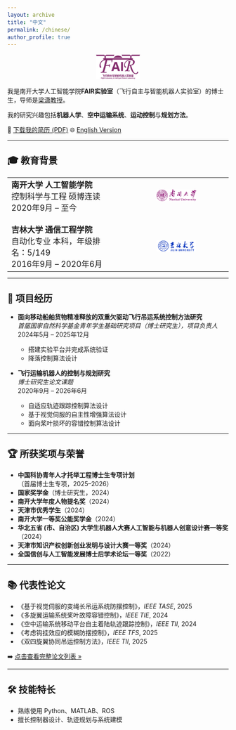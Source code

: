 ```yaml
---
layout: archive
title: "中文"
permalink: /chinese/
author_profile: true
---
```


<p align="center">
  <img src="/images/FAIR-logo.png" alt="FAIR实验室Logo" width="20%">
</p>

我是南开大学人工智能学院**FAIR实验室**（飞行自主与智能机器人实验室）的博士生，导师是[梁潇教授](https://ai.nankai.edu.cn/info/1034/4844.htm)。

我的研究兴趣包括**机器人学**、**空中运输系统**、**运动控制**与**规划方法**。


📄 [下载我的简历 (PDF)](/CV/于海-中文简历.pdf)         🌐 [English Version](https://u-hai.github.io/)


---

## 🎓 教育背景

<table style="border-collapse: collapse; border: none;">
  <tr>
    <td style="vertical-align:top; width: 50%; font-size: 18px; border: none;">
      <strong>南开大学 人工智能学院</strong><br>
      控制科学与工程 硕博连读<br>
      2020年9月 – 至今
    </td>
    <td style="padding-left: 20px; width: 50%; text-align: center; border: none;">
      <img src="/images/nankai-logo.png" alt="南开大学Logo" width="40%">
    </td>
  </tr>
  <tr>
    <td style="vertical-align:top; padding-top: 20px; width: 50%; font-size: 18px; border: none;">
      <strong>吉林大学 通信工程学院</strong><br>
      自动化专业 本科，年级排名：5/149<br>
      2016年9月 – 2020年6月
    </td>
    <td style="padding-left: 20px; padding-top: 20px; width: 50%; text-align: center; border: none;">
      <img src="/images/jilinUnivers-logo.png" alt="吉林大学Logo" width="40%">
    </td>
  </tr>
</table>

---

## 🔬 项目经历

- **面向移动船舶货物精准释放的双重欠驱动飞行吊运系统控制方法研究**  
  *首届国家自然科学基金青年学生基础研究项目（博士研究生），项目负责人*  
  2024年5月 – 2025年12月  
  - 搭建实验平台并完成系统验证  
  - 降落控制算法设计

- **飞行运输机器人的控制与规划研究**  
  *博士研究生论文课题*  
  2020年9月 – 2026年6月  
  - 自适应轨迹跟踪控制算法设计 
  - 基于视觉伺服的自主性增强算法设计 
  - 面向桨叶损坏的容错控制算法设计

---

## 🏆 所获奖项与荣誉

- **中国科协青年人才托举工程博士生专项计划**（首届博士生专项，2025–2026）  
- **国家奖学金**（博士研究生，2024）  
- **南开大学年度人物提名奖**（2024）  
- **天津市优秀学生**（2024）  
- **南开大学一等奖公能奖学金**（2024）  
- **华北五省 (市、自治区) 大学生机器人大赛人工智能与机器人创意设计赛一等奖**（2024）  
- **天津市知识产权创新创业发明与设计大赛一等奖**（2024）  
- **全国信创与人工智能发展博士后学术论坛一等奖**（2022）

---

## 📚 代表性论文

- 《基于视觉伺服的变绳长吊运系统防摆控制》，*IEEE TASE*, 2025  
- 《多旋翼运输系统桨叶故障容错控制》，*IEEE TIE*, 2024  
- 《空中运输系统移动平台自主着陆轨迹跟踪控制》，*IEEE TII*, 2024  
- 《考虑钩挂效应的模糊防摆控制》，*IEEE TFS*, 2025  
- 《双四旋翼协同吊运控制方法》，*IEEE TII*, 2025  

➡️ [点击查看完整论文列表 »](/publications)

---

## 🛠 技能特长

- 熟练使用 Python、MATLAB、ROS  
- 擅长控制器设计、轨迹规划与系统建模  
